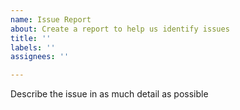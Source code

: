 ```yaml
---
name: Issue Report
about: Create a report to help us identify issues
title: ''
labels: ''
assignees: ''

---
```


Describe the issue in as much detail as possible
